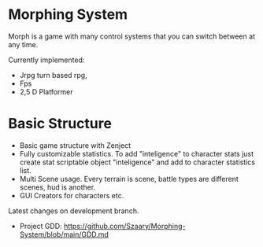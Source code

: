 # Morphing System
Morph is a game with many control systems that you can switch between at any time.

Currently implemented:
 - Jrpg turn based rpg,
 - Fps
 - 2,5 D Platformer


# Basic Structure
- Basic game structure with Zenject
- Fully customizable statistics. To add "inteligence" to character stats just create stat scriptable object "inteligence" and add to character statistics list.
- Multi Scene usage. Every terrain is scene, battle types are different scenes, hud is another. 
- GUI Creators for characters etc.


Latest changes on development branch.

- Project GDD: https://github.com/Szaary/Morphing-System/blob/main/GDD.md

